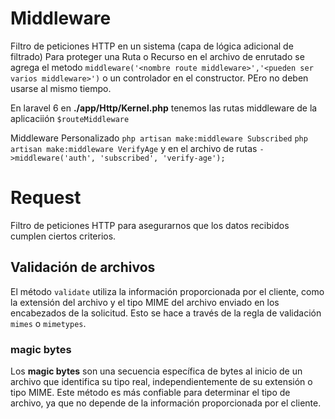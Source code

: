 # Middleware

Filtro de peticiones HTTP en un sistema (capa de lógica adicional de filtrado)
Para proteger una Ruta o Recurso en el archivo de enrutado se agrega el metodo ```middleware('<nombre route middleware>','<pueden ser varios middleware>')```
o un controlador en el constructor. PEro no deben usarse al mismo tiempo.

En laravel 6 en __./app/Http/Kernel.php__ tenemos las rutas middleware de la aplicaciión ``` $routeMiddleware ```

Middleware Personalizado
``` php artisan make:middleware Subscribed ```
``` php artisan make:middleware VerifyAge ```
y en el archivo de rutas
``` ->middleware('auth', 'subscribed', 'verify-age'); ```



# Request

Filtro de peticiones HTTP para asegurarnos que los datos recibidos cumplen ciertos criterios.



## Validación de archivos

El método `validate` utiliza la información proporcionada por el cliente, como la extensión del archivo y el tipo MIME del archivo enviado en los encabezados de la solicitud. Esto se hace a través de la regla de validación `mimes` o `mimetypes`.

### **magic bytes**
Los **magic bytes** son una secuencia específica de bytes al inicio de un archivo que identifica su tipo real, independientemente de su extensión o tipo MIME. Este método es más confiable para determinar el tipo de archivo, ya que no depende de la información proporcionada por el cliente.

